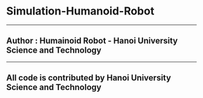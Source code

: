 # Simulation-Humanoid-Robot

---
## Author : Humainoid Robot - Hanoi University Science and Technology
---

## All code is contributed by Hanoi University Science and Technology
